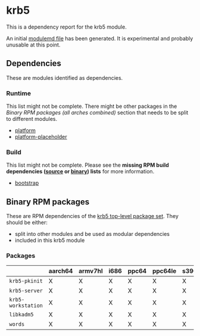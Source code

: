 # krb5
This is a dependency report for the krb5 module.

An initial [modulemd file](krb5.yaml) has been generated. It is experimental and probably unusable at this point.
## Dependencies
These are modules identified as dependencies.
### Runtime
This list might not be complete. There might be other packages in the *Binary RPM packages (all arches combined)* section that needs to be split to different modules.
* [platform](../platform)
* [platform-placeholder](../platform-placeholder)
### Build
This list might not be complete.
Please see the **missing RPM build dependencies ([source](all/buildtime-source-packages-short.txt) or [binary](all/buildtime-binary-packages-short.txt)) lists** for more information.
* [bootstrap](../bootstrap)
## Binary RPM packages
These are RPM dependencies of the [krb5 top-level package set](krb5.csv). They should be either:
* split into other modules and be used as modular dependencies
* included in this krb5 module
### Packages
| |aarch64 |armv7hl |i686 |ppc64 |ppc64le |s390x |x86_64 |
|---|---|---|---|---|---|---|---|
| `krb5-pkinit` | X | X | X | X | X | X | X |
| `krb5-server` | X | X | X | X | X | X | X |
| `krb5-workstation` | X | X | X | X | X | X | X |
| `libkadm5` | X | X | X | X | X | X | X |
| `words` | X | X | X | X | X | X | X |
